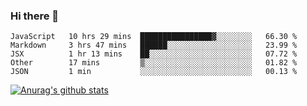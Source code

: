### Hi there 👋



<!--
**webB1an/webB1an** is a ✨ _special_ ✨ repository because its `README.md` (this file) appears on your GitHub profile.

Here are some ideas to get you started:

- 🔭 I’m currently working on ...
- 🌱 I’m currently learning ...
- 👯 I’m looking to collaborate on ...
- 🤔 I’m looking for help with ...
- 💬 Ask me about ...
- 📫 How to reach me: ...
- 😄 Pronouns: ...
- ⚡ Fun fact: ...
-->

<!--START_SECTION:waka-->
```text
JavaScript   10 hrs 29 mins  ████████████████▓░░░░░░░░   66.30 % 
Markdown     3 hrs 47 mins   ██████░░░░░░░░░░░░░░░░░░░   23.99 % 
JSX          1 hr 13 mins    ██░░░░░░░░░░░░░░░░░░░░░░░   07.72 % 
Other        17 mins         ▒░░░░░░░░░░░░░░░░░░░░░░░░   01.82 % 
JSON         1 min           ░░░░░░░░░░░░░░░░░░░░░░░░░   00.13 % 
```
<!--END_SECTION:waka-->


[![Anurag's github stats](https://github-readme-stats.vercel.app/api?username=webB1an&show_icons=true&theme=radical)](https://github.com/anuraghazra/github-readme-stats)

